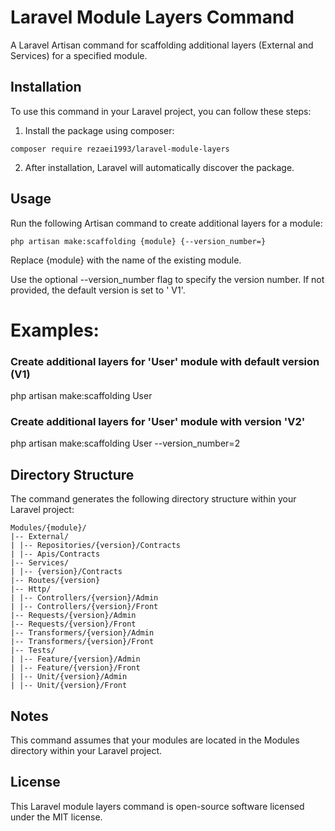 # Laravel Module Layers Command

A Laravel Artisan command for scaffolding additional layers (External and Services) for a specified module.

## Installation

To use this command in your Laravel project, you can follow these steps:

1. Install the package using composer:

``` composer require rezaei1993/laravel-module-layers ```

2. After installation, Laravel will automatically discover the package.

## Usage

Run the following Artisan command to create additional layers for a module:

``` php artisan make:scaffolding {module} {--version_number=} ```

Replace {module} with the name of the existing module.

Use the optional --version_number flag to specify the version number. If not provided, the default version is set to '
V1'.

# Examples:

### Create additional layers for 'User' module with default version (V1)

php artisan make:scaffolding User

### Create additional layers for 'User' module with version 'V2'

php artisan make:scaffolding User --version_number=2

## Directory Structure

The command generates the following directory structure within your Laravel project:

```
Modules/{module}/
|-- External/
| |-- Repositories/{version}/Contracts
| |-- Apis/Contracts
|-- Services/
| |-- {version}/Contracts
|-- Routes/{version}
|-- Http/
| |-- Controllers/{version}/Admin
| |-- Controllers/{version}/Front
|-- Requests/{version}/Admin
|-- Requests/{version}/Front
|-- Transformers/{version}/Admin
|-- Transformers/{version}/Front
|-- Tests/
| |-- Feature/{version}/Admin
| |-- Feature/{version}/Front
| |-- Unit/{version}/Admin
| |-- Unit/{version}/Front
```

## Notes

This command assumes that your modules are located in the Modules directory within your Laravel project.

## License

This Laravel module layers command is open-source software licensed under the MIT license.
